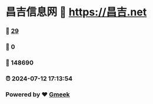 # 昌吉信息网 :link: https://昌吉.net 
### :page_facing_up: [29](https://昌吉.net/tag.html) 
### :speech_balloon: 0 
### :hibiscus: 148690 
### :alarm_clock: 2024-07-12 17:13:54 
### Powered by :heart: [Gmeek](https://github.com/Meekdai/Gmeek)
